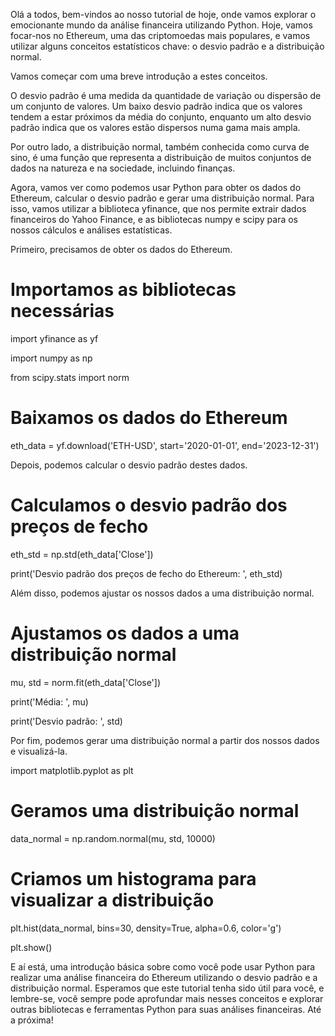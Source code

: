 
Olá a todos, bem-vindos ao nosso tutorial de hoje, onde vamos explorar o emocionante mundo da análise financeira utilizando Python. Hoje, vamos focar-nos no Ethereum, uma das criptomoedas mais populares, e vamos utilizar alguns conceitos estatísticos chave: o desvio padrão e a distribuição normal.


Vamos começar com uma breve introdução a estes conceitos.

O desvio padrão é uma medida da quantidade de variação ou dispersão de um conjunto de valores. Um baixo desvio padrão indica que os valores tendem a estar próximos da média do conjunto, enquanto um alto desvio padrão indica que os valores estão dispersos numa gama mais ampla.

Por outro lado, a distribuição normal, também conhecida como curva de sino, é uma função que representa a distribuição de muitos conjuntos de dados na natureza e na sociedade, incluindo finanças.


Agora, vamos ver como podemos usar Python para obter os dados do Ethereum, calcular o desvio padrão e gerar uma distribuição normal. Para isso, vamos utilizar a biblioteca yfinance, que nos permite extrair dados financeiros do Yahoo Finance, e as bibliotecas numpy e scipy para os nossos cálculos e análises estatísticas.

Primeiro, precisamos de obter os dados do Ethereum.


# Importamos as bibliotecas necessárias

import yfinance as yf

import numpy as np

from scipy.stats import norm

# Baixamos os dados do Ethereum

eth_data = yf.download('ETH-USD', start='2020-01-01', end='2023-12-31')

Depois, podemos calcular o desvio padrão destes dados.


# Calculamos o desvio padrão dos preços de fecho

eth_std = np.std(eth_data['Close'])

print('Desvio padrão dos preços de fecho do Ethereum: ', eth_std)

Além disso, podemos ajustar os nossos dados a uma distribuição normal.


# Ajustamos os dados a uma distribuição normal

mu, std = norm.fit(eth_data['Close'])

print('Média: ', mu)

print('Desvio padrão: ', std)

Por fim, podemos gerar uma distribuição normal a partir dos nossos dados e visualizá-la.


import matplotlib.pyplot as plt

# Geramos uma distribuição normal

data_normal = np.random.normal(mu, std, 10000)

# Criamos um histograma para visualizar a distribuição

plt.hist(data_normal, bins=30, density=True, alpha=0.6, color='g')

plt.show()


E aí está, uma introdução básica sobre como você pode usar Python para realizar uma análise financeira do Ethereum utilizando o desvio padrão e a distribuição normal. Esperamos que este tutorial tenha sido útil para você, e lembre-se, você sempre pode aprofundar mais nesses conceitos e explorar outras bibliotecas e ferramentas Python para suas análises financeiras. Até a próxima!

